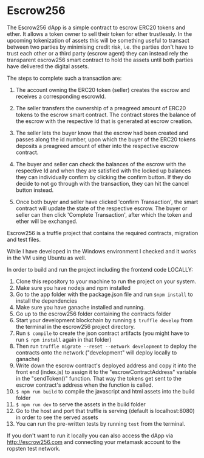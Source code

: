 <!-- README.md that explains your project
○  	What does your project do?
○  	How to set it up
■  	Run a local development server -->

# Escrow256

The Escrow256 dApp is a simple contract to escrow ERC20 tokens and ether. It allows a token owner to sell their token for ether trustlessly. In the upcoming tokenization of assets this will be something useful to transact between two parties by minimising credit risk, i.e. the parties don't have to trust each other or a third party (escrow agent) they can instead rely the transparent escrow256 smart contract to hold the assets until both parties have delivered the digital assets.

 The steps to complete such a transaction are:

1. The account owning the ERC20 token (seller) creates the escrow and receives a corresponding escrowId.

2. The seller transfers the ownership of a preagreed amount of ERC20 tokens to the escrow smart contract. The contract stores the balance of the escrow with the respective Id that is generated at escrow creation.

3. The seller lets the buyer know that the escrow had been created and passes along the id number, upon which the buyer of the ERC20 tokens deposits a preagreed amount of ether into the respective escrow contract.

4. The buyer and seller can check the balances of the escrow with the respective Id and when they are satisfied with the locked up balances they can individually confirm by clicking the confirm button. If they do decide to not go through with the transaction, they can hit the cancel button instead.

5. Once both buyer and seller have clicked 'confirm Transaction', the smart contract will update the state of the respective escrow. The buyer or seller can then click 'Complete Transaction', after which the token and ether will be exchanged.

Escrow256 is a truffle project that contains the required contracts, migration and test files.

While I have developed in the Windows environment I checked and it works in the VM using Ubuntu as well.

In order to build and run the project including the frontend code LOCALLY:

1. Clone this repository to your machine to run the project on your system.
2. Make sure you have nodejs and npm installed
3. Go to the app folder with the package.json file and run `$npm install` to install the dependencies
4. Make sure you have ganache installed and running. 
5. Go up to the escrow256 folder containing the contracts folder
6. Start your development blockchain by running `$ truffle develop` from the terminal in the escrow256 project directory.
7. Run `$ compile` to create the json contract artifacts (you might have to run `$ npm install` again in that folder)
8. Then run `truffle migrate --reset --network development` to deploy the contracts onto the network ("development" will deploy locally to ganache)
9. Write down the escrow contract's deployed address and copy it into the front end (index.js) to assign it to the "escrowContractAddress" variable in the "sendToken()" function. That way the tokens get sent to the escrow contract's address when the function is called.
10. `$ npm run build` to compile the javascript and html assets into the build folder
11. `$ npm run dev` to serve the assets in the build folder
12. Go to the host and port that truffle is serving (default is localhost:8080) in order to see the served assets
13. You can run the pre-written tests by running `test` from the terminal.

If you don't want to run it locally you can also access the dApp via http://escrow256.com and connecting your metamask account to the ropsten test network.
